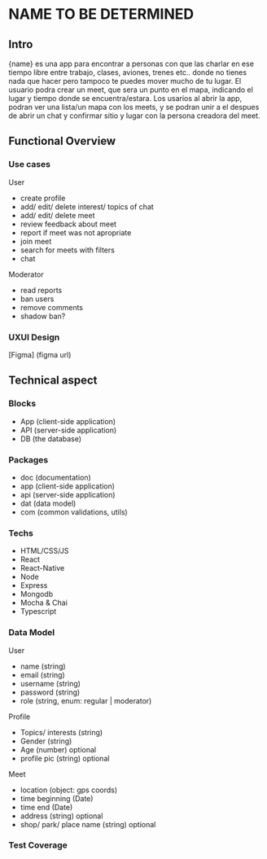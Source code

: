 # NAME TO BE DETERMINED

## Intro

{name} es una app para encontrar a personas con que las charlar en ese tiempo libre entre trabajo, clases, aviones, trenes etc.. donde no tienes nada que hacer pero tampoco te puedes mover mucho de tu lugar.
El usuario podra crear un meet, que sera un punto en el mapa, indicando el lugar y tiempo donde se encuentra/estara. Los usarios al abrir la app, podran ver una lista/un mapa con los meets, y se podran unir a el despues de abrir un chat y confirmar sitio y lugar con la persona creadora del meet.

## Functional Overview

### Use cases

User
- create profile
- add/ edit/ delete interest/ topics of chat
- add/ edit/ delete meet
- review feedback about meet
- report if meet was not apropriate
- join meet
- search for meets with filters
- chat

Moderator
- read reports
- ban users
- remove comments
- shadow ban?


### UXUI Design

[Figma] (figma url)

## Technical aspect

### Blocks

- App (client-side application)
- API (server-side application)
- DB (the database)

### Packages

- doc (documentation)
- app (client-side application)
- api (server-side application)
- dat (data model)
- com (common validations, utils)

### Techs

- HTML/CSS/JS
- React
- React-Native
- Node
- Express
- Mongodb
- Mocha & Chai
- Typescript

### Data Model

User
- name (string)
- email (string)
- username (string)
- password (string)
- role (string, enum: regular | moderator)

Profile
- Topics/ interests (string)
- Gender (string)
- Age (number) optional
- profile pic (string) optional


Meet
- location (object: gps coords)
- time beginning (Date)
- time end (Date)
- address (string) optional
- shop/ park/ place name (string) optional

### Test Coverage